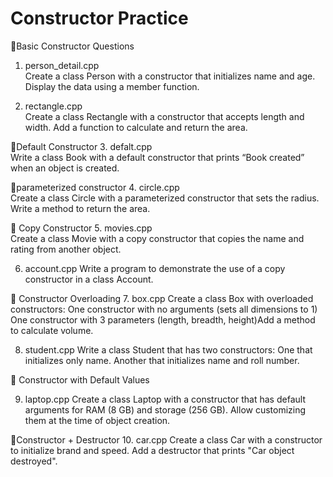 # Constructor Practice
🔹Basic Constructor Questions
1.	person_detail.cpp    
Create a class Person with a constructor that initializes name and age. Display the data using a member function.

2. rectangle.cpp	
Create a class Rectangle with a constructor that accepts length and width. Add a function to calculate and return the area.

🔹Default Constructor
3. defalt.cpp	 
Write a class Book with a default constructor that prints “Book created” when an object is created.

🔹parameterized constructor
4. circle.cpp	
Create a class Circle with a parameterized constructor that sets the radius. Write a method to return the area.

🔹 Copy Constructor
5.	movies.cpp		
Create a class Movie with a copy constructor that copies the name and rating from another object.

6. account.cpp		Write a program to demonstrate the use of a copy constructor in a class Account.

🔹 Constructor Overloading
7.	box.cpp	Create a class Box with overloaded constructors:
One constructor with no arguments (sets all dimensions to 1) One constructor with 3 parameters (length, breadth, height)Add a method to calculate volume.

8.	student.cpp		Write a class Student that has two constructors:
One that initializes only name. Another that initializes name and roll number.

🔹 Constructor with Default Values

9. laptop.cpp	Create a class Laptop with a constructor that has default arguments for RAM (8 GB) and storage (256 GB). Allow customizing them at the time of object creation.

🔹Constructor + Destructor
10. car.cpp		Create a class Car with a constructor to initialize brand and speed. Add a destructor that prints "Car object destroyed".

